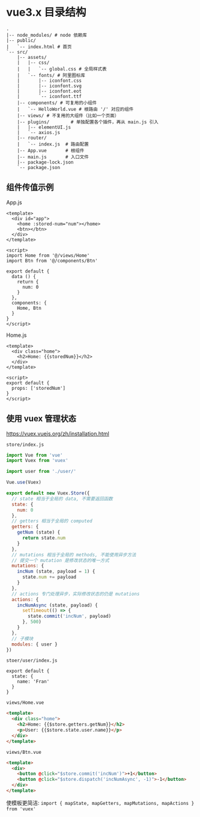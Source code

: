 # vue3.x 目录结构

    .
    |-- node_modules/ # node 依赖库
    |-- public/
    |   `-- index.html # 首页
    `-- src/
        |-- assets/
        |   |-- css/
        |   |   `-- global.css # 全局样式表
        |   `-- fonts/ # 阿里图标库
        |       |-- iconfont.css
        |       |-- iconfont.svg
        |       |-- iconfont.eot
        |       `-- iconfont.ttf
        |-- components/ # 可复用的小组件
        |   `-- HelloWorld.vue # 根路由 '/' 对应的组件
        |-- views/ # 不复用的大组件（比如一个页面）
        |-- plugins/        # 单独配置各个插件，再从 main.js 引入
        |   |-- elementUI.js
        |   `-- axios.js
        |-- router/
        |   `-- index.js  # 路由配置
        |-- App.vue       # 根组件
        |-- main.js       # 入口文件
        |-- package-lock.json
        `-- package.json

## 组件传值示例

App.js

    <template>
      <div id="app">
        <home :stored-num="num"></home>
        <btn></btn>
      </div>
    </template>

    <script>
    import Home from '@/views/Home'
    import Btn from '@/components/Btn'

    export default {
      data () {
        return {
          num: 0
        }
      },
      components: {
        Home, Btn
      }
    }
    </script>

Home.js

    <template>
      <div class="home">
        <h2>Home: {{storedNum}}</h2>
      </div>
    </template>

    <script>
    export default {
      props: ['storedNum']
    }
    </script>

## 使用 vuex 管理状态

https://vuex.vuejs.org/zh/installation.html

`store/index.js`
```js
import Vue from 'vue'
import Vuex from 'vuex'

import user from './user/'

Vue.use(Vuex)

export default new Vuex.Store({
  // state 相当于全局的 data, 不需要返回函数
  state: {
    num: 0
  },
  // getters 相当于全局的 computed
  getters: {
    getNum (state) {
      return state.num
    }
  },
  // mutations 相当于全局的 methods, 不能使用异步方法
  // 提交一个 mutation 是修改状态的唯一方式
  mutations: {
    incNum (state, payload = 1) {
      state.num += payload
    }
  },
  // actions 专门处理异步，实际修改状态的仍是 mutations
  actions: {
    incNumAsync (state, payload) {
      setTimeout(() => {
        state.commit('incNum', payload)
      }, 500)
    }
  },
  // 子模块
  modules: { user }
})
```

`stoer/user/index.js`
```
export default {
  state: {
    name: 'Fran'
  }
}
```

`views/Home.vue`
```html
<template>
  <div class="home">
    <h2>Home: {{$store.getters.getNum}}</h2>
    <p>User: {{$store.state.user.name}}</p>
  </div>
</template>
```

`views/Btn.vue`
```html
<template>
  <div>
    <button @click="$store.commit('incNum')">+1</button>
    <button @click="$store.dispatch('incNumAsync', -1)">-1</button>
  </div>
</template>
```

使模板更简洁: `import { mapState, mapGetters, mapMutations, mapActions } from 'vuex'`
